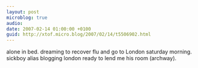 ```yaml
---
layout: post
microblog: true
audio: 
date: 2007-02-14 01:00:00 +0100
guid: http://xtof.micro.blog/2007/02/14/t5506902.html
---
```

alone in bed. dreaming to recover flu and go to London saturday morning. sickboy alias blogging london ready to lend me his room (archway).
